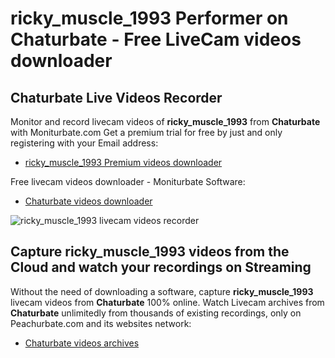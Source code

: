# ricky_muscle_1993 Performer on Chaturbate - Free LiveCam videos downloader

## Chaturbate Live Videos Recorder

Monitor and record livecam videos of **ricky_muscle_1993** from **Chaturbate** with Moniturbate.com
Get a premium trial for free by just and only registering with your Email address:
* [ricky_muscle_1993 Premium videos downloader](https://moniturbate.com/request-demo-licence-key.html)

Free livecam videos downloader - Moniturbate Software:
* [Chaturbate videos downloader](https://moniturbate.com/moniturbate-download-software.html)

![ricky_muscle_1993 livecam videos recorder](https://peachurnet.com/templates/moniturbate-software.png)


## Capture ricky_muscle_1993 videos from the Cloud and watch your recordings on Streaming

Without the need of downloading a software, capture **ricky_muscle_1993** livecam videos from **Chaturbate** 100% online.
Watch Livecam archives from **Chaturbate** unlimitedly from thousands of existing recordings, only on Peachurbate.com and its websites network:
* [Chaturbate videos archives](https://peachurnet.com/)
